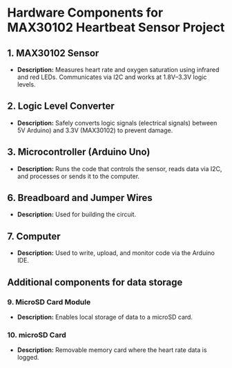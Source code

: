 # Hardware Components for MAX30102 Heartbeat Sensor Project

## 1. MAX30102 Sensor 
- **Description:** Measures heart rate and oxygen saturation using infrared and red LEDs. Communicates via I2C and works at 1.8V–3.3V logic levels.

## 2. Logic Level Converter
- **Description:** Safely converts logic signals (electrical signals) between 5V Arduino) and 3.3V (MAX30102) to prevent damage.

## 3. Microcontroller (Arduino Uno)
- **Description:** Runs the code that controls the sensor, reads data via I2C, and processes or sends it to the computer.

## 6. Breadboard and Jumper Wires
- **Description:** Used for building the circuit.

## 7. Computer
- **Description:** Used to write, upload, and monitor code via the Arduino IDE. 

## Additional components for data storage
### 9. MicroSD Card Module
- **Description:** Enables local storage of data to a microSD card.

### 10. microSD Card 
- **Description:** Removable memory card where the heart rate data is logged. 

